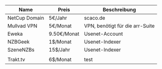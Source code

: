 

| **Name**      | **Preis**   | **Beschreibung**                |
| ------------- | ----------- | ------------------------------- |
| NetCup Domain | 5€/Jahr     | scaco.de                        |
| Mullvad VPN   | 5€/Monat    | VPN, benötigt für die arr-Suite |
| Eweka         | 9.50€/Monat | Usenet-Account                  |
| NZBGeek       | 1$/Monat    | Usenet-Indexer                  |
| SzeneNZBs     | 15$/Jahr    | Usenet-Indexer                  |
|               |             |                                 |
| Trakt.tv      | 6$/Monat    | test                            |

